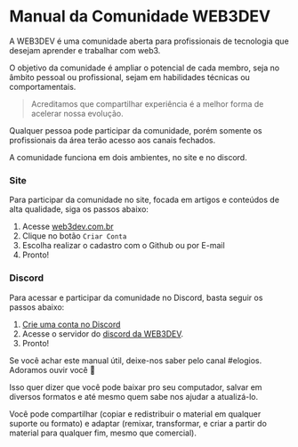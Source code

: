 # Manual da Comunidade WEB3DEV

A WEB3DEV é uma comunidade aberta para profissionais de tecnologia que desejam aprender e trabalhar com web3.

O objetivo da comunidade é ampliar o potencial de cada membro, seja no âmbito pessoal ou profissional, sejam em habilidades técnicas ou comportamentais.

> Acreditamos que compartilhar experiência é a melhor forma de acelerar nossa evolução.

Qualquer pessoa pode participar da comunidade, porém somente os profissionais da área terão acesso aos canais fechados.

A comunidade funciona em dois ambientes, no site e no discord.

### Site

Para participar da comunidade no site, focada em artigos e conteúdos de alta qualidade, siga os passos abaixo:

1. Acesse [web3dev.com.br](https://www.web3dev.com.br/)
2. Clique no botão `Criar Conta`
3. Escolha realizar o cadastro com o Github ou por E-mail
4. Pronto!

### Discord&#x20;

Para acessar e participar da comunidade no Discord, basta seguir os passos abaixo:

1. [Crie uma conta no Discord](https://discordapp.com/register)​
2. Acesse o servidor do [discord da WEB3DEV](https://discord.web3dev.com.br).
3. Pronto!

Se você achar este manual útil, deixe-nos saber pelo canal #elogios. Adoramos ouvir você 💫

Isso quer dizer que você pode baixar pro seu computador, salvar em diversos formatos e até mesmo quem sabe nos ajudar a atualizá-lo.

Você pode compartilhar (copiar e redistribuir o material em qualquer suporte ou formato) e adaptar (remixar, transformar, e criar a partir do material para qualquer fim, mesmo que comercial).
